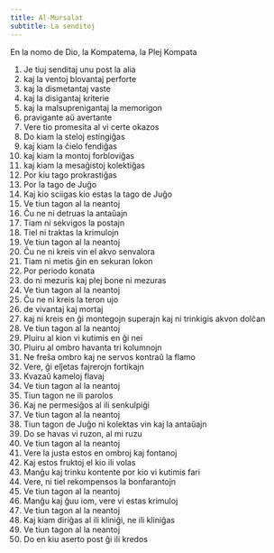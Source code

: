 ```yaml
---
title: Al-Mursalat
subtitle: La senditoj
---
```


En la nomo de Dio, la Kompatema, la Plej Kompata

1. Je tiuj senditaj unu post la alia
2. kaj la ventoj blovantaj perforte
3. kaj la dismetantaj vaste
4. kaj la disigantaj kriterie
5. kaj la malsuprenigantaj la memorigon
6. pravigante aŭ avertante
7. Vere tio promesita al vi certe okazos
8. Do kiam la steloj estingiĝas
9. kaj kiam la ĉielo fendiĝas
10. kaj kiam la montoj forbloviĝas
11. kaj kiam la mesaĝistoj kolektiĝas
12. Por kiu tago prokrastiĝas
13. Por la tago de Juĝo
14. Kaj kio sciigas kio estas la tago de Juĝo
15. Ve tiun tagon al la neantoj
16. Ĉu ne ni detruas la antaŭajn
17. Tiam ni sekvigos la postajn
18. Tiel ni traktas la krimulojn
19. Ve tiun tagon al la neantoj
20. Ĉu ne ni kreis vin el akvo senvalora
21. Tiam ni metis ĝin en sekuran lokon
22. Por periodo konata
23. do ni mezuris kaj plej bone ni mezuras
24. Ve tiun tagon al la neantoj
25. Ĉu ne ni kreis la teron ujo
26. de vivantaj kaj mortaj
27. kaj ni kreis en ĝi montegojn superajn kaj ni trinkigis akvon dolĉan
28. Ve tiun tagon al la neantoj
29. Pluiru al kion vi kutimis en ĝi nei
30. Pluiru al ombro havanta tri kolumnojn
31. Ne freŝa ombro kaj ne servos kontraŭ la flamo
32. Vere, ĝi elĵetas fajrerojn fortikajn
33. Kvazaŭ kameloj flavaj
34. Ve tiun tagon al la neantoj
35. Tiun tagon ne ili parolos
36. Kaj ne permesiĝos al ili senkulpiĝi
37. Ve tiun tagon al la neantoj
38. Tiun tagon de Juĝo ni kolektas vin kaj la antaŭajn
39. Do se havas vi ruzon, al mi ruzu
40. Ve tiun tagon al la neantoj
41. Vere la justa estos en ombroj kaj fontanoj
42. Kaj estos fruktoj el kio ili volas
43. Manĝu kaj trinku kontente por kio vi kutimis fari
44. Vere, ni tiel rekompensos la bonfarantojn
45. Ve tiun tagon al la neantoj
46. Manĝu kaj ĝuu iom, vere vi estas krimuloj
47. Ve tiun tagon al la neantoj
48. Kaj kiam diriĝas al ili kliniĝi, ne ili kliniĝas
49. Ve tiun tagon al la neantoj
50. Do en kiu aserto post ĝi ili kredos
